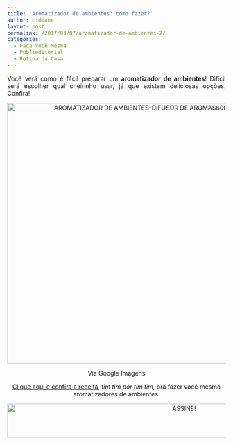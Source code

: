 ```yaml
---
title: 'Aromatizador de ambientes: como fazer?'
author: Lidiane
layout: post
permalink: /2017/03/07/aromatizador-de-ambientes-2/
categories:
  - Faça Você Mesma
  - Publieditorial
  - Rotina da Casa
---
```

<p style="text-align: justify;" align="center">
  Você verá como é fácil preparar um <strong>aromatizador de ambientes</strong>! Difícil será escolher qual cheirinho usar, já que existem deliciosas opções. Confira!
</p>

<p align="center">
  <img class="alignnone size-full wp-image-13512" src="https://www.trololodemulher.com.br/2017/02/AROMATIZADOR-DE-AMBIENTES-DIFUSOR-DE-AROMAS600.jpg" alt="AROMATIZADOR DE AMBIENTES-DIFUSOR DE AROMAS600" width="600" height="600" />
</p>

<p style="text-align: center;" align="center">
  Via Google Imagens
</p>

<p style="text-align: center;" align="center">
  <a href="http://www.trololodemulher.com.br/2011/05/19/aromatizador-de-ambientes/" target="_blank" rel="noopener noreferrer">Clique aqui e confira a receita</a>, <em>tim tim por tim tim</em>, pra fazer você mesma aromatizadores de ambientes.
</p>

<p align="center">
  <a href="http://feedburner.google.com/fb/a/mailverify?uri=blogBichaFemea&loc=en_US" target="_blank" rel="noopener noreferrer"><img class="alignnone size-full wp-image-10439" src="https://www.trololodemulher.com.br/2014/09/ASSINE.png" alt="ASSINE!" width="800" height="78" /></a>
</p>